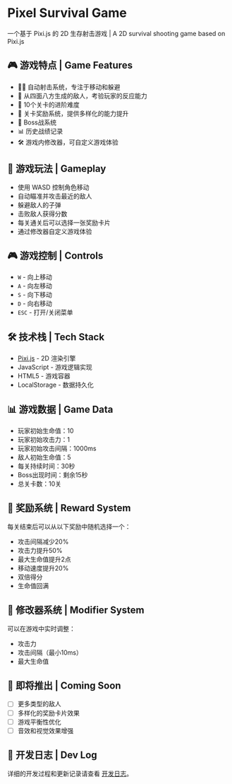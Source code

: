 # Pixel Survival Game

一个基于 Pixi.js 的 2D 生存射击游戏 | A 2D survival shooting game based on Pixi.js

## 🎮 游戏特点 | Game Features

- 🏃‍♂️ 自动射击系统，专注于移动和躲避
- 🎯 从四面八方生成的敌人，考验玩家的反应能力
- 💪 10个关卡的进阶难度
- 🎁 关卡奖励系统，提供多样化的能力提升
- 👾 Boss战系统
- 📊 历史战绩记录
- 🛠 游戏内修改器，可自定义游戏体验

## 🎯 游戏玩法 | Gameplay

- 使用 WASD 控制角色移动
- 自动瞄准并攻击最近的敌人
- 躲避敌人的子弹
- 击败敌人获得分数
- 每关通关后可以选择一张奖励卡片
- 通过修改器自定义游戏体验

## 🎮 游戏控制 | Controls

- `W` - 向上移动
- `A` - 向左移动
- `S` - 向下移动
- `D` - 向右移动
- `ESC` - 打开/关闭菜单

## 🛠 技术栈 | Tech Stack

- [Pixi.js](https://pixijs.com/) - 2D 渲染引擎
- JavaScript - 游戏逻辑实现
- HTML5 - 游戏容器
- LocalStorage - 数据持久化

## 📊 游戏数据 | Game Data

- 玩家初始生命值：10
- 玩家初始攻击力：1
- 玩家初始攻击间隔：1000ms
- 敌人初始生命值：5
- 每关持续时间：30秒
- Boss出现时间：剩余15秒
- 总关卡数：10关

## 🎁 奖励系统 | Reward System

每关结束后可以从以下奖励中随机选择一个：
- 攻击间隔减少20%
- 攻击力提升50%
- 最大生命值提升2点
- 移动速度提升20%
- 双倍得分
- 生命值回满

## 🔧 修改器系统 | Modifier System

可以在游戏中实时调整：
- 攻击力
- 攻击间隔（最小10ms）
- 最大生命值

## 🚀 即将推出 | Coming Soon

- [ ] 更多类型的敌人
- [ ] 多样化的奖励卡片效果
- [ ] 游戏平衡性优化
- [ ] 音效和视觉效果增强

## 📝 开发日志 | Dev Log

详细的开发过程和更新记录请查看 [开发日志](./dev-log.md)。
